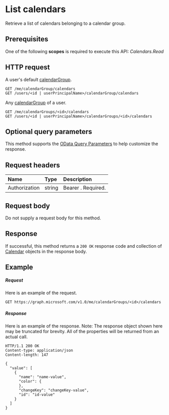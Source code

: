 # List calendars

Retrieve a list of calendars belonging to a calendar group.
## Prerequisites
One of the following **scopes** is required to execute this API: _Calendars.Read_
## HTTP request
<!-- { "blockType": "ignored" } -->
A user's default [calendarGroup](../resources/calendargroup.md).
```http
GET /me/calendarGroup/calendars
GET /users/<id | userPrincipalName>/calendarGroup/calendars
```
Any [calendarGroup](../resources/calendargroup.md) of a user.
```http
GET /me/calendarGroups/<id>/calendars
GET /users/<id | userPrincipalName>/calendarGroups/<id>/calendars
```
## Optional query parameters
This method supports the [OData Query Parameters](http://graph.microsoft.io/docs/overview/query_parameters) to help customize the response.
## Request headers
| Name       | Type | Description|
|:-----------|:------|:----------|
| Authorization  | string  | Bearer <token>. Required. |

## Request body
Do not supply a request body for this method.
## Response
If successful, this method returns a `200 OK` response code and collection of [Calendar](../resources/calendar.md) objects in the response body.
## Example
##### Request
Here is an example of the request.
<!-- {
  "blockType": "request",
  "name": "get_calendars"
}-->
```http
GET https://graph.microsoft.com/v1.0/me/calendarGroups/<id>/calendars
```
##### Response
Here is an example of the response. Note: The response object shown here may be truncated for brevity. All of the properties will be returned from an actual call.
<!-- {
  "blockType": "response",
  "truncated": true,
  "@odata.type": "microsoft.graph.calendar",
  "isCollection": true
} -->
```http
HTTP/1.1 200 OK
Content-type: application/json
Content-length: 147

{
  "value": [
    {
      "name": "name-value",
      "color": {
      },
      "changeKey": "changeKey-value",
      "id": "id-value"
    }
  ]
}
```

<!-- uuid: 8fcb5dbc-d5aa-4681-8e31-b001d5168d79
2015-10-25 14:57:30 UTC -->
<!-- {
  "type": "#page.annotation",
  "description": "List calendars",
  "keywords": "",
  "section": "documentation",
  "tocPath": ""
}-->


<!-- {
  "type": "#page.annotation",
  "description": "Retrieve a list of calendar objects.",
  "tocPath": "/v1.0 reference/Outlook Calendar/calendar group/List calendars in calendar group",
  "apiVersion": "v1.0",
  "section": "documentation",
  "canonicalURL": ""
} -->
